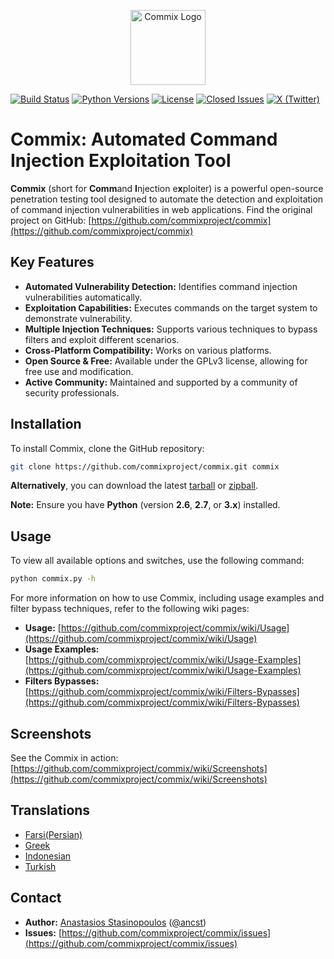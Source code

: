 <p align="center">
  <img alt="Commix Logo" src="https://commixproject.com/images/logo.png" height="120" />
</p>

[![Build Status](https://github.com/commixproject/commix/actions/workflows/builds.yml/badge.svg)](https://github.com/commixproject/commix/actions/workflows/builds.yml)
[![Python Versions](https://img.shields.io/badge/python-2.6|2.7|3.x-yellow.svg)](http://www.python.org/download/)
[![License](https://img.shields.io/badge/license-GPLv3-red.svg)](https://github.com/commixproject/commix/blob/master/LICENSE.txt)
[![Closed Issues](https://img.shields.io/github/issues-closed-raw/commixproject/commix.svg?colorB=ff0000)](https://github.com/commixproject/commix/issues?q=is%3Aissue+is%3Aclosed)
[![X (Twitter)](https://img.shields.io/badge/x-@commixproject-blue.svg)](https://x.com/commixproject)

# Commix: Automated Command Injection Exploitation Tool

**Commix** (short for **Comm**and **I**njection e**x**ploiter) is a powerful open-source penetration testing tool designed to automate the detection and exploitation of command injection vulnerabilities in web applications. Find the original project on GitHub: [https://github.com/commixproject/commix](https://github.com/commixproject/commix)

## Key Features

*   **Automated Vulnerability Detection:**  Identifies command injection vulnerabilities automatically.
*   **Exploitation Capabilities:** Executes commands on the target system to demonstrate vulnerability.
*   **Multiple Injection Techniques:** Supports various techniques to bypass filters and exploit different scenarios.
*   **Cross-Platform Compatibility:** Works on various platforms.
*   **Open Source & Free:**  Available under the GPLv3 license, allowing for free use and modification.
*   **Active Community:**  Maintained and supported by a community of security professionals.

## Installation

To install Commix, clone the GitHub repository:

```bash
git clone https://github.com/commixproject/commix.git commix
```

**Alternatively**, you can download the latest [tarball](https://github.com/commixproject/commix/tarball/master) or [zipball](https://github.com/commixproject/commix/zipball/master).

**Note:**  Ensure you have **Python** (version **2.6**, **2.7**, or **3.x**) installed.

## Usage

To view all available options and switches, use the following command:

```bash
python commix.py -h
```

For more information on how to use Commix, including usage examples and filter bypass techniques, refer to the following wiki pages:

*   **Usage:**  [https://github.com/commixproject/commix/wiki/Usage](https://github.com/commixproject/commix/wiki/Usage)
*   **Usage Examples:** [https://github.com/commixproject/commix/wiki/Usage-Examples](https://github.com/commixproject/commix/wiki/Usage-Examples)
*   **Filters Bypasses:** [https://github.com/commixproject/commix/wiki/Filters-Bypasses](https://github.com/commixproject/commix/wiki/Filters-Bypasses)

## Screenshots

See the Commix in action: [https://github.com/commixproject/commix/wiki/Screenshots](https://github.com/commixproject/commix/wiki/Screenshots)

## Translations

*   [Farsi(Persian)](https://github.com/commixproject/commix/blob/master/doc/translations/README-fa-FA.md)
*   [Greek](https://github.com/commixproject/commix/blob/master/doc/translations/README-gr-GR.md)
*   [Indonesian](https://github.com/commixproject/commix/blob/master/doc/translations/README-idn-IDN.md)
*   [Turkish](https://github.com/commixproject/commix/blob/master/doc/translations/README-tr-TR.md)

## Contact

*   **Author:** [Anastasios Stasinopoulos](https://github.com/stasinopoulos) ([@ancst](https://x.com/ancst))
*   **Issues:** [https://github.com/commixproject/commix/issues](https://github.com/commixproject/commix/issues)